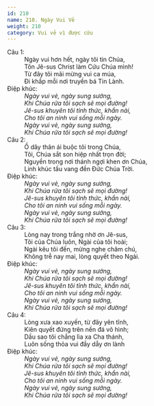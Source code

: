 ```yaml
---
id: 210
name: 210. Ngày Vui Vẻ
weight: 210
category: Vui vẻ vì được cứu
---
```

<dl><dt>Câu 1:</dt><dd data-verse="1">Ngày vui hơn hết, ngày tôi tin Chúa, <br/>Tôn Jê-sus Christ làm Cứu Chúa mình! <br/>Từ đây tôi mãi mừng vui ca múa, <br/>Đi khắp mỗi nơi truyền bá Tin Lành. </dd><dt>Điệp khúc:</dt><dd data-chorus="1"><em>Ngày vui vẻ, ngày sung sướng, <br/>Khi Chúa rửa tôi sạch sẽ mọi đường! <br/>Jê-sus khuyên tôi tỉnh thức, khẩn nài, <br/>Cho tôi an ninh vui sống mỗi ngày. <br/>Ngày vui vẻ, ngày sung sướng, <br/>Khi Chúa rửa tôi sạch sẽ mọi đường! </em></dd><dt>Câu 2:</dt><dd data-verse="2">Ồ dây thân ái buộc tôi trong Chúa, <br/>Tôi, Chúa sắt son hiệp nhất trọn đời; <br/>Nguyền trong nơi thánh ngợi khen ơn Chúa, <br/>Linh khúc tấu vang đền Đức Chúa Trời. </dd><dt>Điệp khúc:</dt><dd data-chorus="1"><em>Ngày vui vẻ, ngày sung sướng, <br/>Khi Chúa rửa tôi sạch sẽ mọi đường! <br/>Jê-sus khuyên tôi tỉnh thức, khẩn nài, <br/>Cho tôi an ninh vui sống mỗi ngày. <br/>Ngày vui vẻ, ngày sung sướng, <br/>Khi Chúa rửa tôi sạch sẽ mọi đường! </em></dd><dt>Câu 3:</dt><dd data-verse="3">Lòng nay trong trắng nhờ ơn Jê-sus, <br/>Tôi của Chúa luôn, Ngài của tôi hoài; <br/>Ngài kêu tôi đến, mừng nghe chăm chú, <br/>Không trễ nay mai, lòng quyết theo Ngài. </dd><dt>Điệp khúc:</dt><dd data-chorus="1"><em>Ngày vui vẻ, ngày sung sướng, <br/>Khi Chúa rửa tôi sạch sẽ mọi đường! <br/>Jê-sus khuyên tôi tỉnh thức, khẩn nài, <br/>Cho tôi an ninh vui sống mỗi ngày. <br/>Ngày vui vẻ, ngày sung sướng, <br/>Khi Chúa rửa tôi sạch sẽ mọi đường! </em></dd><dt>Câu 4:</dt><dd data-verse="4">Lòng xưa xao xuyến, từ đây yên tĩnh, <br/>Kiên quyết đứng trên nền đá vô hình; <br/>Dầu sao tôi chẳng lìa xa Cha thánh, <br/>Luôn sống thỏa vui đầy dẫy ơn lành </dd><dt>Điệp khúc:</dt><dd data-chorus="1"><em>Ngày vui vẻ, ngày sung sướng, <br/>Khi Chúa rửa tôi sạch sẽ mọi đường! <br/>Jê-sus khuyên tôi tỉnh thức, khẩn nài, <br/>Cho tôi an ninh vui sống mỗi ngày. <br/>Ngày vui vẻ, ngày sung sướng, <br/>Khi Chúa rửa tôi sạch sẽ mọi đường! </em></dd></dl>
